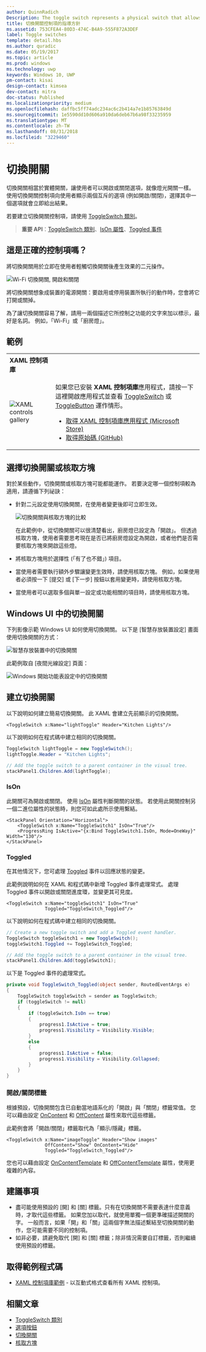 ```yaml
---
author: QuinnRadich
Description: The toggle switch represents a physical switch that allows users to turn things on or off.
title: 切換開關控制項的指導方針
ms.assetid: 753CFEA4-80D3-474C-B4A9-555F872A3DEF
label: Toggle switches
template: detail.hbs
ms.author: quradic
ms.date: 05/19/2017
ms.topic: article
ms.prod: windows
ms.technology: uwp
keywords: Windows 10, UWP
pm-contact: kisai
design-contact: kimsea
dev-contact: mitra
doc-status: Published
ms.localizationpriority: medium
ms.openlocfilehash: daffbc5ff74adc234ac6c2b414a7e1b85763849d
ms.sourcegitcommit: 1e5590dd10d606a910da6deb67b6a98f33235959
ms.translationtype: MT
ms.contentlocale: zh-TW
ms.lasthandoff: 08/31/2018
ms.locfileid: "3229460"
---
```

# <a name="toggle-switches"></a>切換開關

切換開關相當於實體開關，讓使用者可以開啟或關閉選項，就像燈光開關一樣。 使用切換開關控制項向使用者顯示兩個互斥的選項 (例如開啟/關閉)，選擇其中一個選項就會立即給出結果。

若要建立切換開關控制項，請使用 [ToggleSwitch 類別](https://docs.microsoft.com/uwp/api/windows.ui.xaml.controls.toggleswitch)。

> **重要 API**：[ToggleSwitch 類別](https://docs.microsoft.com/uwp/api/windows.ui.xaml.controls.toggleswitch)、[IsOn 屬性](https://docs.microsoft.com/uwp/api/windows.ui.xaml.controls.toggleswitch.ison)、[Toggled 事件](https://docs.microsoft.com/uwp/api/windows.ui.xaml.controls.toggleswitch.toggled)

## <a name="is-this-the-right-control"></a>這是正確的控制項嗎？

將切換開關用於立即在使用者輕觸切換開關後產生效果的二元操作。

![Wi-Fi 切換開關, 開啟和關閉](images/toggleswitches01.png)

將切換開關想象成裝置的電源開關：要啟用或停用裝置所執行的動作時，您會將它打開或關掉。

為了讓切換開關容易了解，請用一兩個描述它所控制之功能的文字來加以標示，最好是名詞。 例如，「Wi-Fi」或「廚房燈」。 

## <a name="examples"></a>範例

<table>
<th align="left">XAML 控制項庫<th>
<tr>
<td><img src="images/xaml-controls-gallery-sm.png" alt="XAML controls gallery"></img></td>
<td>
    <p>如果您已安裝 <strong style="font-weight: semi-bold">XAML 控制項庫</strong>應用程式，請按一下這裡開啟應用程式並查看 <a href="xamlcontrolsgallery:/item/ToggleSwitch">ToggleSwitch</a> 或 <a href="xamlcontrolsgallery:/item/ToggleButton">ToggleButton</a> 運作情形。</p>
    <ul>
    <li><a href="https://www.microsoft.com/store/productId/9MSVH128X2ZT">取得 XAML 控制項庫應用程式 (Microsoft Store)</a></li>
    <li><a href="https://github.com/Microsoft/Windows-universal-samples/tree/master/Samples/XamlUIBasics">取得原始碼 (GitHub)</a></li>
    </ul>
</td>
</tr>
</table>

## <a name="choosing-between-toggle-switch-and-check-box"></a>選擇切換開關或核取方塊

對於某些動作，切換開關或核取方塊可能都能運作。 若要決定哪一個控制項較為適用，請遵循下列祕訣：

- 針對二元設定使用切換開關，在使用者變更後即可立即生效。

    ![切換開關與核取方塊的比較](images/toggleswitches02.png)

    在此範例中，從切換開關可以很清楚看出，廚房燈已設定為「開啟」。 但透過核取方塊，使用者需要思考現在是否已將廚房燈設定為開啟，或者他們是否需要核取方塊來開啟這些燈。

- 將核取方塊用於選擇性 (「有了也不錯」) 項目。
- 當使用者需要執行額外步驟讓變更生效時，請使用核取方塊。 例如，如果使用者必須按一下 [提交] 或 [下一步] 按鈕以套用變更時，請使用核取方塊。
- 當使用者可以選取多個與單一設定或功能相關的項目時，請使用核取方塊。

## <a name="toggle-switches-in-the-the-windows-ui"></a>Windows UI 中的切換開關

下列影像示範 Windows UI 如何使用切換開關。 以下是 [智慧存放裝置設定] 畫面使用切換開關的方式：

![智慧存放裝置中的切換開關](images/SmartStorageToggle.png)

此範例取自 [夜間光線設定] 頁面：

![Windows 開始功能表設定中的切換開關](images/NightLightToggle.png)

## <a name="create-a-toggle-switch"></a>建立切換開關

以下說明如何建立簡易切換開關。 此 XAML 會建立先前顯示的切換開關。

```xaml
<ToggleSwitch x:Name="lightToggle" Header="Kitchen Lights"/>
```

以下說明如何在程式碼中建立相同的切換開關。

```csharp
ToggleSwitch lightToggle = new ToggleSwitch();
lightToggle.Header = "Kitchen Lights";

// Add the toggle switch to a parent container in the visual tree.
stackPanel1.Children.Add(lightToggle);
```

### <a name="ison"></a>IsOn

此開關可為開啟或關閉。 使用 [IsOn](https://docs.microsoft.com/uwp/api/windows.ui.xaml.controls.toggleswitch.ison) 屬性判斷開關的狀態。 若使用此開關控制另一個二進位屬性的狀態時，則您可如此處所示使用繫結。

```xaml
<StackPanel Orientation="Horizontal">
    <ToggleSwitch x:Name="ToggleSwitch1" IsOn="True"/>
    <ProgressRing IsActive="{x:Bind ToggleSwitch1.IsOn, Mode=OneWay}" Width="130"/>
</StackPanel>
```

### <a name="toggled"></a>Toggled

在其他情況下，您可處理 [Toggled](https://docs.microsoft.com/uwp/api/windows.ui.xaml.controls.toggleswitch.toggled) 事件以回應狀態的變更。

此範例說明如何在 XAML 和程式碼中新增 Toggled 事件處理常式。 處理 Toggled 事件以開啟或關閉進度環，並變更其可見度。

```xaml
<ToggleSwitch x:Name="toggleSwitch1" IsOn="True"
              Toggled="ToggleSwitch_Toggled"/>
```

以下說明如何在程式碼中建立相同的切換開關。

```csharp
// Create a new toggle switch and add a Toggled event handler.
ToggleSwitch toggleSwitch1 = new ToggleSwitch();
toggleSwitch1.Toggled += ToggleSwitch_Toggled;

// Add the toggle switch to a parent container in the visual tree.
stackPanel1.Children.Add(toggleSwitch1);
```

以下是 Toggled 事件的處理常式。

```csharp
private void ToggleSwitch_Toggled(object sender, RoutedEventArgs e)
{
    ToggleSwitch toggleSwitch = sender as ToggleSwitch;
    if (toggleSwitch != null)
    {
        if (toggleSwitch.IsOn == true)
        {
            progress1.IsActive = true;
            progress1.Visibility = Visibility.Visible;
        }
        else
        {
            progress1.IsActive = false;
            progress1.Visibility = Visibility.Collapsed;
        }
    }
}
```

### <a name="onoff-labels"></a>開啟/關閉標籤

根據預設，切換開關包含已自動當地語系化的「開啟」與「關閉」標籤常值。 您可以藉由設定 [OnContent](https://docs.microsoft.com/uwp/api/windows.ui.xaml.controls.toggleswitch.oncontent) 和 [OffContent](https://docs.microsoft.com/uwp/api/windows.ui.xaml.controls.toggleswitch.offcontent) 屬性來取代這些標籤。

此範例會將「開啟/關閉」標籤取代為「顯示/隱藏」標籤。

```xaml
<ToggleSwitch x:Name="imageToggle" Header="Show images"
              OffContent="Show" OnContent="Hide"
              Toggled="ToggleSwitch_Toggled"/>
```

您也可以藉由設定 [OnContentTemplate](https://docs.microsoft.com/uwp/api/windows.ui.xaml.controls.toggleswitch.oncontenttemplate) 和 [OffContentTemplate](https://docs.microsoft.com/uwp/api/windows.ui.xaml.controls.toggleswitch.offcontenttemplate) 屬性，使用更複雜的內容。

## <a name="recommendations"></a>建議事項

- 盡可能使用預設的 [開] 和 [關] 標籤。只有在切換開關不需要表達什麼意義時，才取代這些標籤。 如果您加以取代，就使用單獨一個更準確描述開關的字。 一般而言，如果「開」和「關」這兩個字無法描述繫結至切換開關的動作，您可能需要不同的控制項。
- 如非必要，請避免取代 [開] 和 [關] 標籤；除非情況需要自訂標籤，否則繼續使用預設的標籤。

## <a name="get-the-sample-code"></a>取得範例程式碼

- [XAML 控制項庫範例](https://github.com/Microsoft/Windows-universal-samples/tree/master/Samples/XamlUIBasics) - 以互動式格式查看所有 XAML 控制項。

## <a name="related-articles"></a>相關文章

- [ToggleSwitch 類別](https://docs.microsoft.com/uwp/api/windows.ui.xaml.controls.toggleswitch)
- [選項按鈕](radio-button.md)
- [切換開關](toggles.md)
- [核取方塊](checkbox.md)
